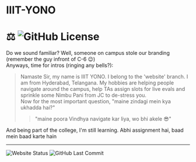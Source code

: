 # **IIIT-YONO**
# ⚖️ ![GitHub License](https://img.shields.io/github/license/bhavberi/IIIT-YONO?label=License&style=plastic&logo=Github)

Do we sound familiar? Well, someone on campus stole our branding (remember the guy infront of C-6 😉) <br>
Anyways, time for intros (ringing any bells?):
> Namaste Sir, my name is IIIT YONO. I belong to the 'website' branch. I am from Hyderabad, Telangana. My hobbies are helping people navigate around the campus, help TAs assign slots for live evals and sprinkle some Nimbu Pani from JC to de-stress you. <br>
> Now for the most important question, "maine zindagi mein kya ukhadda hai?"
>> "maine poora Vindhya navigate kar liya, wo bhi akele 😎"

And being part of the college, I'm still learning. Abhi assignment hai, baad mein baad karte hain

----
![Website Status](https://img.shields.io/website?down_color=red&down_message=Waiting&label=IIIT-YONO%20Website%20Status&style=plastic&up_color=green&up_message=UP&url=https%3A%2F%2Fiiit-yono.vercel.app%2F)
![GitHub Last Commit](https://img.shields.io/github/last-commit/bhavberi/IIIT-YONO?color=red&label=Last%20Commit&style=plastic)
